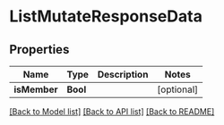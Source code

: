 # ListMutateResponseData

## Properties
Name | Type | Description | Notes
------------ | ------------- | ------------- | -------------
**isMember** | **Bool** |  | [optional] 

[[Back to Model list]](../README.md#documentation-for-models) [[Back to API list]](../README.md#documentation-for-api-endpoints) [[Back to README]](../README.md)


